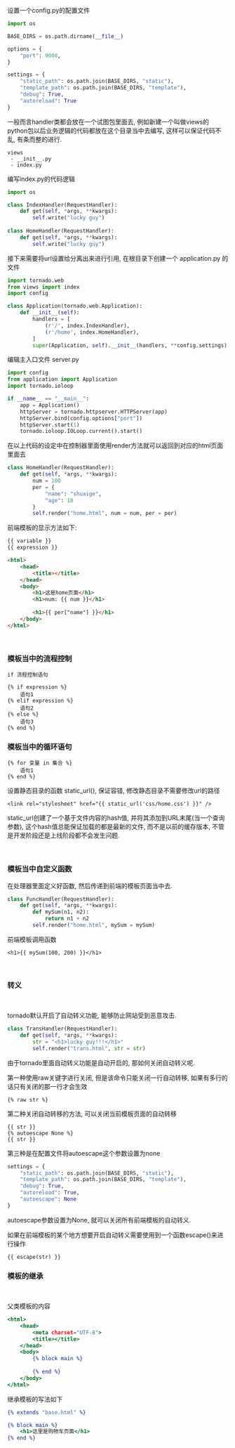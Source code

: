 设置一个config.py的配置文件
```config.py
import os

BASE_DIRS = os.path.dirname(__file__)

options = {
    "port": 9000,
}

settings = {
    "static_path": os.path.join(BASE_DIRS, "static"),
    "template_path": os.path.join(BASE_DIRS, "template"),
    "debug": True,
    "autoreload": True
}
```

一般而言handler类都会放在一个试图包里面去, 例如新建一个叫做views的python包以后业务逻辑的代码都放在这个目录当中去编写, 这样可以保证代码不乱, 有条而整的进行.

```package
views
 - __init__.py
 - index.py
```

编写index.py的代码逻辑

```python
import os

class IndexHandler(RequestHandler):
    def get(self, *args, **kwargs):
        self.write("lucky guy")
        
class HomeHandler(RequestHandler):
    def get(self, *args, **kwargs):
        self.write("lucky guy")
```


接下来需要将url设置给分离出来进行引用, 在根目录下创建一个 application.py 的文件
```python
import tornado.web
from views import index
import config

class Application(tornado.web.Application):
    def __init__(self):
        handlers = [
            (r'/', index.IndexHandler),
            (r'/home', index.HomeHandler),
        ]
        super(Application, self).__init__(handlers, **config.settings)
```

编辑主入口文件 server.py

```python
import config
from application import Application
import tornado.ioloop

if __name__ == "__main__":
    app = Application()
    httpServer = tornado.httpserver.HTTPServer(app)
    httpServer.bind(config.options["port"])
    httpServer.start(1)
    tornado.ioloop.IOLoop.current().start()
```

在以上代码的设定中在控制器里面使用render方法就可以返回到对应的html页面里面去

```python
class HomeHandler(RequestHandler):
    def get(self, *args, **kwargs):
        num = 100
        per = {
            "name": "shuaige",
            "age": 18
        }
        self.render("home.html", num = num, per = per)
```

前端模板的显示方法如下:

```html
{{ variable }}
{{ expression }}
```

```html
<html>
    <head>
        <title></title>
    </head>
    <body>
        <h1>这是home页面</h1>
        <h1>num: {{ num }}</h1>
        
        <h1>{{ per["name"] }}</h1>
    </body>
</html>
```

<br/>

### 模板当中的流程控制

```syntax
if 流程控制语句 

{% if expression %} 
    语句1
{% elif expression %}
    语句2
{% else %}
    语句3
{% end %}
```

### 模板当中的循环语句

```syntax
{% for 变量 in 集合 %}
    语句1
{% end %}
```

设置静态目录的函数 static_url(), 保证容错, 修改静态目录不需要修改url的路径

```jinjia2
<link rel="stylesheet" href="{{ static_url('css/home.css') }}" />
```

static_url创建了一个基于文件内容的hash值, 并将其添加到URL末尾(当一个查询参数), 这个hash值总能保证加载的都是最新的文件, 而不是以前的缓存版本, 不管是开发阶段还是上线阶段都不会发生问题.

<br/>

### 模板当中自定义函数

在处理器里面定义好函数, 然后传递到前端的模板页面当中去.

```python
class FuncHandler(RequestHandler):
    def get(self, *args, **kwargs):
        def mySum(n1, n2):
            return n1 + n2
        self.render("home.html", mySum = mySum)
```

前端模板调用函数

```jinjia2
<h1>{{ mySum(100, 200) }}</h1>
```

<br/>

### 转义

<br/>

tornado默认开启了自动转义功能, 能够防止网站受到恶意攻击.

```python
class TransHandler(RequestHandler):
    def get(self, *args, **kwargs):
        str = "<h1>lucky guy!!!</h1>"
        self.render("trans.html", str = str)
```

由于tornado里面自动转义功能是自动开启的, 那如何关闭自动转义呢.

第一种使用raw关键字进行关闭, 但是该命令只能关闭一行自动转移, 如果有多行的话只有关闭的那一行才会生效

```jinjia2
{% raw str %}
```

第二种关闭自动转移的方法, 可以关闭当前模板页面的自动转移

```jinjia2
{{ str }}
{% autoescape None %}
{{ str }}
```

第三种是在配置文件将autoescape这个参数设置为none

```python
settings = {
    "static_path": os.path.join(BASE_DIRS, "static"),
    "template_path": os.path.join(BASE_DIRS, "template"),
    "debug": True,
    "autoreload": True,
    "autoescape": None
}
```

autoescape参数设置为None, 就可以关闭所有前端模板的自动转义.

如果在前端模板的某个地方想要开启自动转义需要使用到一个函数escape()来进行操作

```jinjia2
{{ escape(str) }}
```

### 模板的继承

<br/>


父类模板的内容

```base.html
<html>
    <head>
        <meta charset="UTF-8">
        <title></title>
    </head>
    <body>
        {% block main %}
            
        {% end %}
    </body>
</html>
```

继承模板的写法如下

```cart.html
{% extends "base.html" %}

{% block main %}
    <h1>这里是购物车页面</h1>
{% end %}
```


